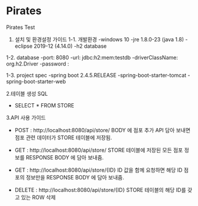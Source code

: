 # Pirates
Pirates Test

1. 설치 및 환경설정 가이드
  1-1. 개발환경
  -windows 10
  -jre 1.8.0-23 (java 1.8)
  -eclipse 2019-12 (4.14.0)
  -h2 database

  1-2. database
  -port: 8080
  -url: jdbc:h2:mem:testdb
  -driverClassName: org.h2.Driver
  -password : 

  1-3. project spec
  -spring boot 2.4.5.RELEASE
  -spring-boot-starter-tomcat
  -spring-boot-starter-web
 
 
2.테이블 생성 SQL
  - SELECT * FROM STORE
 
3.API 사용 가이드
  - POST : http://localhost:8080/api/store/
             BODY 에 점포 추가 API 담아 보내면 점포 관련 데이터가 STORE 테이블에 저장됨.
             
  - GET : http://localhost:8080/api/store/
             STORE 테이블에 저장된 모든 점포 정보를 RESPONSE BODY 에 담아 보내줌.
             
  - GET : http://localhost:8080/api/store/{ID}
             ID 값을 함께 요청하면 해당 ID 점포의 정보만을 RESPONSE BODY 에 담아 보내줌.
             
  - DELETE : http://localhost:8080/api/store/{ID}
             STORE 테이블의 해당 ID를 갖고 있는 ROW 삭제
